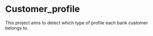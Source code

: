 # Customer_profile
This project aims to detect which type of profile each bank customer belongs to.
